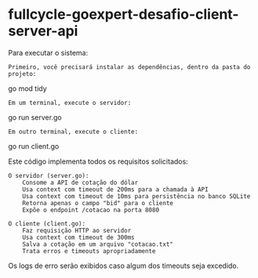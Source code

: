 # fullcycle-goexpert-desafio-client-server-api

Para executar o sistema:

    Primeiro, você precisará instalar as dependências, dentro da pasta do projeto:

go mod tidy

    Em um terminal, execute o servidor:

go run server.go

    Em outro terminal, execute o cliente:

go run client.go

Este código implementa todos os requisitos solicitados:

    O servidor (server.go):
        Consome a API de cotação do dólar
        Usa context com timeout de 200ms para a chamada à API
        Usa context com timeout de 10ms para persistência no banco SQLite
        Retorna apenas o campo "bid" para o cliente
        Expõe o endpoint /cotacao na porta 8080

    O cliente (client.go):
        Faz requisição HTTP ao servidor
        Usa context com timeout de 300ms
        Salva a cotação em um arquivo "cotacao.txt"
        Trata erros e timeouts apropriadamente

Os logs de erro serão exibidos caso algum dos timeouts seja excedido.